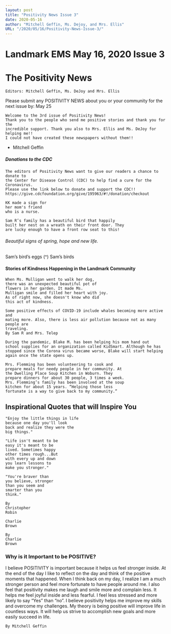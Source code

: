 ```yaml
---
layout: post
title: "Positivity News Issue 3"
date: 2020-05-16
author: "Mitchell Geffin, Ms. Dejoy, and Mrs. Ellis"
URL: "/2020/05/16/Positivity-News-Issue-3/"
---
```

# Landmark EMS May 16, 2020 Issue 3

# The Positivity News

```
Editors: Mitchell Geffin, Ms. DeJoy and Mrs. Ellis
```
Please submit any POSITIVITY NEWS about you or your community for the next issue by: May 25

```
Welcome to the 3rd issue of Positivity News!
Thank you to the people who send me positive stories and thank you for the
incredible support. Thank you also to Mrs. Ellis and Ms. DeJoy for helping me!!
I could not have created these newspapers without them!!
```
- Mitchell Geffin

##### Donations to the CDC

```
The editors of Positivity News want to give our readers a chance to donate to
the Center for Disease Control (CDC) to help find a cure for the Coronavirus.
Please use the link below to donate and support the CDC!!
https://give.cdcfoundation.org/give/195963/#!/donation/checkout
```
```
KK made a sign for
her mom's friend
who is a nurse.
```
```
Sam R’s family has a beautiful bird that happily
built her nest on a wreath on their front door. They
are lucky enough to have a front row seat to this!
```
###### Beautiful signs of spring, hope and new life.

Sam’s bird’s eggs (^) Sam’s birds


#### Stories of Kindness Happening in the Landmark Community

```
When Ms. Mulligan went to walk her dog,
there was an unexpected beautiful pot of
flowers in her garden. It made Ms.
Mulligan smile and filled her heart with joy.
As of right now, she doesn't know who did
this act of kindness.
```
```
Some positive effects of COVID-19 include whales becoming more active and
mating more. Also, there is less air pollution because not as many people are
traveling.
By Sam R and Mrs. Telep
```
```
During the pandemic, Blake M. has been helping his mom hand out
school supplies for an organization called KidSmart. Although he has
stopped since the Corona virus became worse, Blake will start helping
again once the state opens up.
```
```
Mrs. Flemming has been volunteering to cook and
prepare meals for needy people in her community. At
the Dwelling Place Soup Kitchen in Woburn. They
prepare dinners for about 30 people, 3 times a week.
Mrs. Flemming’s family has been involved at the soup
kitchen for about 15 years. “Helping those less
fortunate is a way to give back to my community.”
```

## Inspirational Quotes that will Inspire You

```
"Enjoy the little things in life
because one day you'll look
back and realize they were the
big things."
```
```
"Life isn't meant to be
easy it's meant to be
lived. Sometimes happy
other times rough...But
with every up and down
you learn lessons to
make you stronger."
```
```
"You're braver than
you believe, stronger
than you seem and
smarter than you
think."
```
```
By
Christopher
Robin
```
```
Charlie
Brown
```
```
By
Charlie
Brown
```
### Why is it Important to be POSITIVE?

I believe POSITIVITY is important because it helps us feel stronger inside. At the
end of the day I like to reflect on the day and think of the positive moments that
happened. When I think back on my day, I realize I am a much stronger person and
feel more fortunate to have people around me. I also feel that positivity makes me
laugh and smile more and complain less. It helps me feel joyful inside and less
fearful. I feel less stressed and more likely to say “Yes” than “no”. I believe positivity
helps me improve my skills and overcome my challenges. My theory is being
positive will improve life in countless ways. It will help us strive to accomplish new
goals and more easily succeed in life.

```
By Mitchell Geffin
```


